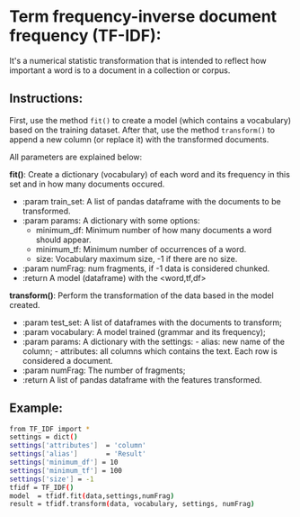 # Term frequency-inverse document frequency (TF-IDF):
It's a numerical statistic transformation that is intended to reflect how important a word is to a document in a collection or corpus.

## Instructions:

First, use the method `fit()` to create a model (which contains a vocabulary) based on the training dataset. After that, use the method `transform()` to append a new column (or replace it) with the transformed documents.

All parameters are explained below:

**fit()**: Create a dictionary (vocabulary) of each word and its frequency in this set and in how many documents occured.
* :param train_set: A list of pandas dataframe with the documents to be transformed.
* :param params:    A dictionary with some options:
    - minimum_df:   Minimum number of how many  documents a word should appear.
    - minimum_tf:    Minimum number of occurrences of a word.
    - size:         Vocabulary maximum size, -1 if there are no size.
* :param numFrag: num fragments, if -1 data is considered chunked.
* :return  A model (dataframe) with the <word,tf,df>

**transform()**: Perform the transformation of the data based in the model created.
* :param test_set:  A list of dataframes with the documents to transform;
* :param vocabulary:  A model trained (grammar and its frequency);
* :param params: A dictionary with the settings:
                            - alias: new name of the column;
                            - attributes: all columns which contains the text. Each row is considered a document.
* :param numFrag:   The number of fragments;
* :return   A list of pandas dataframe with the features transformed.

## Example:


```sh
from TF_IDF import *
settings = dict()
settings['attributes']  = 'column'
settings['alias']       = 'Result'
settings['minimum_df'] = 10
settings['minimum_tf'] = 100
settings['size'] = -1
tfidf = TF_IDF()
model  = tfidf.fit(data,settings,numFrag)
result = tfidf.transform(data, vocabulary, settings, numFrag)
```
